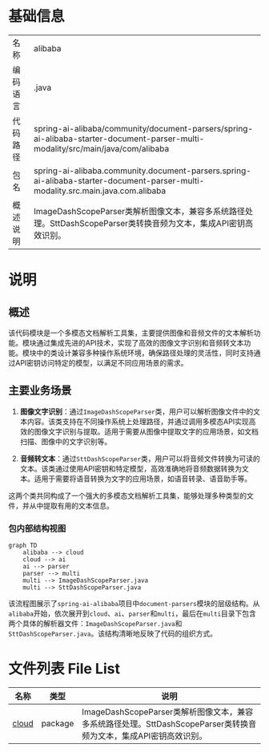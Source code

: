 # 基础信息

|      |      |
|------|------|
| 名称 | alibaba |
| 编码语言 | .java |
| 代码路径 | spring-ai-alibaba/community/document-parsers/spring-ai-alibaba-starter-document-parser-multi-modality/src/main/java/com/alibaba |
| 包名 | spring-ai-alibaba.community.document-parsers.spring-ai-alibaba-starter-document-parser-multi-modality.src.main.java.com.alibaba |
| 概述说明 | ImageDashScopeParser类解析图像文本，兼容多系统路径处理。SttDashScopeParser类转换音频为文本，集成API密钥高效识别。 |

# 说明

## 概述

该代码模块是一个多模态文档解析工具集，主要提供图像和音频文件的文本解析功能。模块通过集成先进的API技术，实现了高效的图像文字识别和音频转文本功能。模块中的类设计兼容多种操作系统环境，确保路径处理的灵活性，同时支持通过API密钥访问特定的模型，以满足不同应用场景的需求。

## 主要业务场景

1. **图像文字识别**：通过`ImageDashScopeParser`类，用户可以解析图像文件中的文本内容。该类支持在不同操作系统上处理路径，并通过调用多模态API实现高效的图像文字识别与提取。适用于需要从图像中提取文字的应用场景，如文档扫描、图像中的文字识别等。

2. **音频转文本**：通过`SttDashScopeParser`类，用户可以将音频文件转换为可读的文本。该类通过使用API密钥和特定模型，高效准确地将音频数据转换为文本。适用于需要将语音转换为文字的应用场景，如语音转录、语音助手等。

这两个类共同构成了一个强大的多模态文档解析工具集，能够处理多种类型的文件，并从中提取有用的文本信息。


### 包内部结构视图

```mermaid
graph TD
    alibaba --> cloud
    cloud --> ai
    ai --> parser
    parser --> multi
    multi --> ImageDashScopeParser.java
    multi --> SttDashScopeParser.java
```

该流程图展示了`spring-ai-alibaba`项目中`document-parsers`模块的层级结构。从`alibaba`开始，依次展开到`cloud`、`ai`、`parser`和`multi`，最后在`multi`目录下包含两个具体的解析器文件：`ImageDashScopeParser.java`和`SttDashScopeParser.java`。该结构清晰地反映了代码的组织方式。

# 文件列表 File List

| 名称   | 类型  | 说明 |
|-------|------|-------------|
| [cloud](cloud/_module.md) | package | ImageDashScopeParser类解析图像文本，兼容多系统路径处理。SttDashScopeParser类转换音频为文本，集成API密钥高效识别。 |


